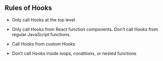 ## Rules of Hooks
- Only call Hooks at the top level.

- Only call Hooks from React function components. Don’t call Hooks from regular JavaScript functions.

- Call Hooks from custom Hooks 

- Don’t call Hooks inside loops, conditions, or nested functions